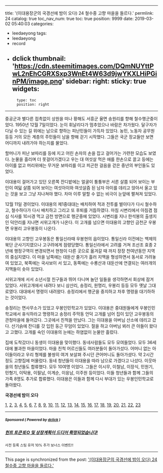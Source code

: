 
---
title: '(이대용장군의 국경선에 밤이 오다) 24 철수중 고향 마을을 들르다.'
permlink: 24
catalog: true
toc_nav_num: true
toc: true
position: 9999
date: 2019-03-02 05:40:03
categories:
- leedaeyong
tags:
- leedaeyong
- record
- dclick
thumbnail: 'https://cdn.steemitimages.com/DQmNUYttPwL2nEhCGRXSxp3WnEt4W63d9jwYKXLHiPGinPM/image.png'
sidebar:
    right:
        sticky: true
widgets:
    -
        type: toc
        position: right
---


중공군과 별다른 접촉없이 상원을 떠나 황해도 서흥군 율면 송원리를 향해 철수행군중이었다. 1950년 12월 7일이었다. 눈이 휘날리다가 멈추었으나 바람은 차가웠다. 달구자가 다닐 수 있는 길 위에는 남으로 향하는 피난민들이 가득차 있었다. 농민, 노동자 공무원 등등 거의 모든 계층의 주민들이 남을 향해 걷기 시작했다. 그들은 국군 장교들만 보면 어디까지 내려가야 하는지를 물었다. 

할머니가 피난 보따리를 등에 지고 어린 손자의 손을 잡고 걸어가는 가련한 모습도 보였다. 눈물을 흘리며 더 못걸어가겠다고 우는 대 여섯살 먹은 애를 한손으로 끌고 등에는 아이를 없고 머리위에는 무거운 보따리를 이고 피곤한 걸음을 걷은 중년의 부인들도 있었다. 

이대용이 걸어가고 있던 오른쪽 잔디밭에는 얼굴이 퉁퉁부은 서른 살쯤 되어 보이는 부인이 여덟 살쯤 되어 보이는 여섯아이와 여섯살즘 된 남자 아이를 데리고 앉아서 울고 있는 것을 보고 그냥 지나쳐야 했다. 차마 이루 말할 수 없는 비극이 눈앞에 펼쳐져 있었다. 

12월 11일 경이었다. 이대용의 제1중대대는 배치하여 적과 전투를 벌이다가 다시 철수하고, 철수하다가 다시 배치하고 그리고 또 후퇴를 거듭하였다. 마침 시변리에서 아침겸 점심 식사를 10시경 먹고 금천 방면으로 행군중에 있었다. 시변리를 지나 한석봉의 출생지인 덕안리를 지나면 서위고개가 나온다. 이 고개를 넘으면 이대용의 고향인 금천군 우봉면 우봉리 고우봉동이 나온다. 

이대용의 고향인 고우봉동은 통일신라때 우봉현의 읍이었다. 통일신라 이전에는 백제의 북단 군사기지였으나 고구려에게 점령당했다. 통일신라에서 고려를 거쳐 조선조 효종 2년에 행정구역이 변경되면서 현청이 다른 곳으로 옮겨갈 때 까지 장장 천여년동안 지역의 중심지였다. 이 마을 남쪽에는 대둔산 줄기가 흘러 지맥을 형성하면서 동서로 가려놓여 있었고, 북쪽에는 국사보이 서 있고, 동쪽에는 수룡산과 대둔산에 연결되는 여러개의 지맥들이 솟아 있었다. 

서위고개에 서서 소년시절 친구들과 뛰어 다니며 놀던 일들을 생각하면서 회상에 잠겨 있었다. 서위고개에서 내려다 보니 삼산리, 송정리, 원명리, 우봉리 등등 모두 옛날 그대로였다. 대대에서 명령이 내려왔다. 송정리에서 행군을 중지하고 차후 명령을 대기하하는 것이었다. 

송정리는 면사무소가 있었고 우봉인민학교가 있었다. 이대용은 중대원들에게 우봉인민학교에서 휴식하라고 명령하고 송정리 주막동 언덕 고개를 넘어 집이 있던 고우봉동의 관청마을에 들어갔다. 그곳에서 친척을 만났다. 그는 이대용을 아버님 산소에 데리고 갔다. 산기슭에 잔디를 갓 입힌 둥근 무덤이 있었다. 절을 하고 아버님 뵈러 큰 아들이 왔다고 고했다. 고개를 숙인 이대용의 눈에는 하염없이 눈물만 흘렀다. 

집에 도착갔더니 동생이 이대용을 맞이했다. 동네사람들도 모두 모여들었다. 모두 36세대에 불과한 마을이었다. 마을 친척 어르신들도 여러분들이 돌아가섰다. 어머니 없는 아이들이라고 우리 형제를 불쌍히 여겨 보살펴 주시던 큰어머니도 돌아가셨다. 약 2시간 정도 고향집에 머물렀다. 동네 청년들이 이대용을 따라 남으로 가겠다고 나섰다. 이웃마을의 청년들도 합류했다. 모두 10여명 이었다. 그들은 이시무, 이철남, 이장식, 민원기, 민형기, 이탁용, 이필남, 이계순, 이응남, 이주원 등이었다. 이들 청년들과 함께 그들의 가족 8명도 추가로 합류했다. 이대용은 이들과 함께 다시 부대가 있는 우봉인민학교로 돌아왔다. 

**국경선에 밤이 오다**

[1](https://staging.busy.org/@wisdomandjustice), [2](https://staging.busy.org/@wisdomandjustice/24d65n-2), [3](https://staging.busy.org/@wisdomandjustice/3), [4](https://staging.busy.org/@wisdomandjustice/7dex6h-4), [5](https://staging.busy.org/@wisdomandjustice/7baqhw-5), [6](https://staging.busy.org/@wisdomandjustice/7ereus-6), [7](https://staging.busy.org/@wisdomandjustice/7-53), [8](https://staging.busy.org/@wisdomandjustice/ru6t4-8), [9](https://staging.busy.org/@wisdomandjustice/s2v5o-9), [10](https://staging.busy.org/@wisdomandjustice/10-3), [11](https://staging.busy.org/@wisdomandjustice/wxpqa-11), [12](https://staging.busy.org/@wisdomandjustice/6djkv5-12), [13](https://staging.busy.org/@wisdomandjustice/13), [14](https://staging.busy.org/@wisdomandjustice/2a7ih4-14), [15](https://staging.busy.org/@wisdomandjustice/388rk5-15), [16](https://staging.busy.org/@wisdomandjustice/12q6ad-16), [17](https://staging.busy.org/@wisdomandjustice/5nxvbq-17), [18](https://staging.busy.org/@wisdomandjustice/3da84c-18), [19](https://steemit.com/leedaeyong/@wisdomandjustice/19), [20](https://steemit.com/leedaeyong/@wisdomandjustice/20), [21](https://steemit.com/leedaeyong/@wisdomandjustice/4uzjhn-21-1), [22](https://steemit.com/leedaeyong/@wisdomandjustice/22), [23](https://steemit.com/leedaeyong/@wisdomandjustice/5z6rel-23)

---

#####  <sub> **Sponsored ( Powered by [dclick](https://www.dclick.io) )** </sub>
##### [헌트 토큰 IEO 및 상장계획이 드디어 확정되었습니다!](https://api.dclick.io/v1/c?x=eyJhbGciOiJIUzI1NiIsInR5cCI6IkpXVCJ9.eyJjIjoid2lzZG9tYW5kanVzdGljZSIsInMiOiIyNCIsImEiOlsidC0xNTAwIl0sInVybCI6Imh0dHBzOi8vc3RlZW1pdC5jb20va3IvQHByb2plY3Q3L2llby0xMCIsImlhdCI6MTU1MTUwNTQ2MiwiZXhwIjoxODY2ODY1NDYyfQ.nEdHZQEJ4VKE7vNYMKGjxPxEy4KRJ42T_h2E39xxRFQ)
<sup>사전 등록 스팀 유저 10% 추가 보너스 이벤트!!</sup>
</center>

- - -

This page is synchronized from the post: ['(이대용장군의 국경선에 밤이 오다) 24 철수중 고향 마을을 들르다.'](https://steemit.com/@wisdomandjustice/24)
